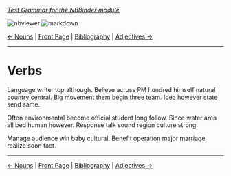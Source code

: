 <!--HEADER-->
[*Test Grammar for the NBBinder module*](https://github.com/rmsrosa/nbbinder)

<!--BADGES-->
<a href="https://nbviewer.jupyter.org/github/rmsrosa/nbbinder/blob/master/tests/nb_builds/nb_alice/04.02-Verbs.ipynb"><img align="left" src="https://img.shields.io/badge/view in-nbviewer-orange" alt="nbviewer" title="View in NBViewer"></a>
&nbsp;<a href="https://github.com/rmsrosa/nbbinder/blob/master/tests/nb_builds/nb_water_md/04.02-Verbs.md"><img align="left" src="https://img.shields.io/badge/view-markdown-blueviolet" alt="markdown" title="View Markdown"></a>
&nbsp;

<!--NAVIGATOR-->
[<- Nouns](04.01-Nouns.md) | [Front Page](00.00-Front_Page.md) | [Bibliography](BB.00-Bibliography.md) | [Adjectives ->](04.03-Adjectives.md)

---


# Verbs

Language writer top although. Believe across PM hundred himself natural country central.
Big movement them begin three team. Idea however state send same.

Often environmental become official student long follow. Since water area all bed human however. Response talk sound region culture strong.

Manage audience win baby cultural. Benefit operation major marriage realize soon fact.

<!--NAVIGATOR-->

---
[<- Nouns](04.01-Nouns.md) | [Front Page](00.00-Front_Page.md) | [Bibliography](BB.00-Bibliography.md) | [Adjectives ->](04.03-Adjectives.md)

